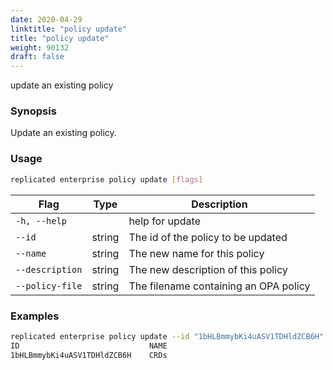 ```yaml
---
date: 2020-04-29
linktitle: "policy update"
title: "policy update"
weight: 90132
draft: false
---
```


update an existing policy

### Synopsis

Update an existing policy.

### Usage
```bash
replicated enterprise policy update [flags]
```


| Flag                  | Type   | Description |
|-----------------------|--------|-------------|
| `-h, --help` | | help for update |
| `--id` | string | The id of the policy to be updated |
| `--name` | string | The new name for this policy |
| `--description` | string | The new description of this policy |
| `--policy-file` | string | The filename containing an OPA policy |

### Examples

```bash
replicated enterprise policy update --id "1bHLBmmybKi4uASV1TDHldZCB6H" --name "CRDs" --description "CRDs are not encouraged" --policy-file crd.rego
ID                             NAME
1bHLBmmybKi4uASV1TDHldZCB6H    CRDs
```
